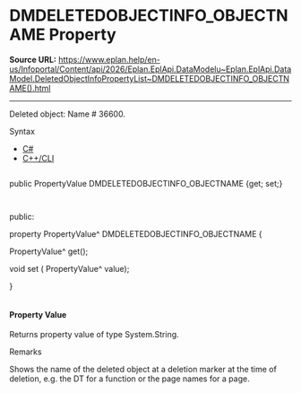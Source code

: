 # DMDELETEDOBJECTINFO_OBJECTNAME Property

**Source URL:** https://www.eplan.help/en-us/Infoportal/Content/api/2026/Eplan.EplApi.DataModelu~Eplan.EplApi.DataModel.DeletedObjectInfoPropertyList~DMDELETEDOBJECTINFO_OBJECTNAME().html

---

Deleted object: Name # 36600.

Syntax

- [C#](#i-syntax-CS)
- [C++/CLI](#i-syntax-CPP2005)

```
```
public PropertyValue DMDELETEDOBJECTINFO_OBJECTNAME {get; set;}
```
```

```
```
public:

property PropertyValue^ DMDELETEDOBJECTINFO_OBJECTNAME {

   PropertyValue^ get();

   void set (    PropertyValue^ value);

}
```
```

#### Property Value

Returns property value of type System.String.

Remarks

Shows the name of the deleted object at a deletion marker at the time of deletion, e.g. the DT for a function or the page names for a page.
